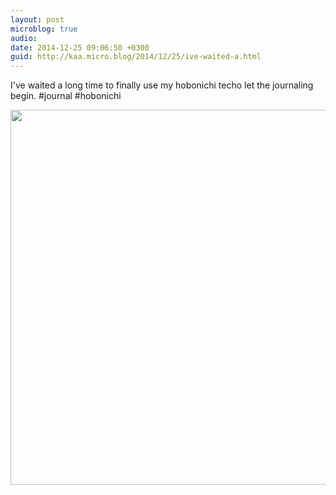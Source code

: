 ```yaml
---
layout: post
microblog: true
audio: 
date: 2014-12-25 09:06:50 +0300
guid: http://kaa.micro.blog/2014/12/25/ive-waited-a.html
---
```

I've waited a long time to finally use my hobonichi techo  let the journaling begin. #journal #hobonichi

<img src="http://www.kaa.bz/uploads/2018/8406b9d027.jpg" width="600" height="600" />
